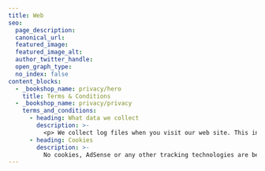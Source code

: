 ```yaml
---
title: Web
seo:
  page_description:
  canonical_url:
  featured_image:
  featured_image_alt:
  author_twitter_handle:
  open_graph_type:
  no_index: false
content_blocks:
  - _bookshop_name: privacy/hero
    title: Terms & Conditions
  - _bookshop_name: privacy/privacy
    terms_and_conditions:
      - heading: What data we collect
        description: >-
          <p> We collect log files when you visit our web site. This information may include your IP address, device and software characteristics (such as type and operating system), page views, referral URLs, device identifiers or other unique identifiers such as  carrier information. Log files are primarily used for the purpose of enhancing the user experience.</p>
      - heading: Cookies
        description: >-
          No cookies, AdSense or any other tracking technologies are being used.
---
```

